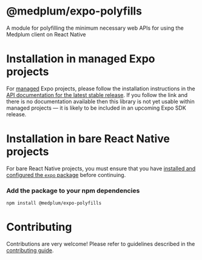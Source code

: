 # @medplum/expo-polyfills

A module for polyfilling the minimum necessary web APIs for using the Medplum client on React Native

# Installation in managed Expo projects

For [managed](https://docs.expo.dev/archive/managed-vs-bare/) Expo projects, please follow the installation instructions in the [API documentation for the latest stable release](#api-documentation). If you follow the link and there is no documentation available then this library is not yet usable within managed projects &mdash; it is likely to be included in an upcoming Expo SDK release.

# Installation in bare React Native projects

For bare React Native projects, you must ensure that you have [installed and configured the `expo` package](https://docs.expo.dev/bare/installing-expo-modules/) before continuing.

### Add the package to your npm dependencies

```
npm install @medplum/expo-polyfills
```

# Contributing

Contributions are very welcome! Please refer to guidelines described in the [contributing guide]( https://github.com/expo/expo#contributing).
